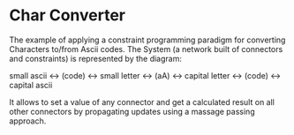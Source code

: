 # Char Converter

The example of applying a constraint programming paradigm for converting Characters to/from Ascii codes.
The System (a network built of connectors and constraints) is represented by the diagram:

small ascii <-> (code) <-> small letter <-> (aA) <-> capital letter <-> (code) <-> capital ascii

It allows to set a value of any connector and get a calculated result on all other connectors by propagating updates using a massage passing approach.
